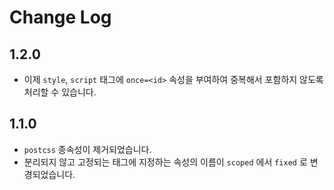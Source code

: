 # Change Log

## 1.2.0

- 이제 `style`, `script` 태그에 `once=<id>` 속성을 부여하여 중복해서 포함하지 않도록 처리할 수 있습니다.

## 1.1.0

- `postcss` 종속성이 제거되었습니다.
- 분리되지 않고 고정되는 태그에 지정하는 속성의 이름이 `scoped` 에서 `fixed` 로 변경되었습니다.
